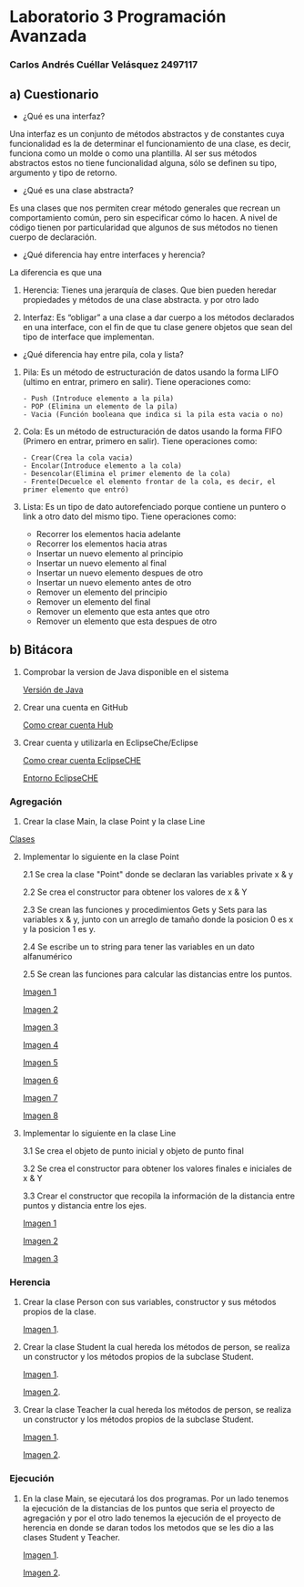 # Laboratorio 3 Programación Avanzada

### Carlos Andrés Cuéllar Velásquez 2497117

## a) Cuestionario


- ¿Qué es una interfaz?
 
Una interfaz es un conjunto de métodos abstractos y de constantes cuya funcionalidad es la de determinar el funcionamiento de una clase, es decir, funciona como un molde o como una plantilla. Al ser sus métodos abstractos estos no tiene funcionalidad alguna, sólo se definen su tipo, argumento y tipo de retorno.

- ¿Qué es una clase abstracta?

Es una clases que nos permiten crear método generales que recrean un comportamiento común, pero sin especificar cómo lo hacen. A nivel de  código tienen por particularidad que algunos de sus métodos no tienen cuerpo de declaración.

- ¿Qué diferencia hay entre interfaces y herencia?

La diferencia es que una

 1. Herencia: Tienes una jerarquía de clases. Que bien pueden heredar propiedades y métodos de una clase abstracta.
 y por otro lado 
 
 2. Interfaz: Es “obligar” a una clase a dar cuerpo a los métodos declarados en una interface, con el fin de que tu clase genere         objetos que sean del tipo de interface que implementan.

- ¿Qué diferencia hay entre pila, cola y lista? 

 1. Pila: Es un método de estructuración de datos usando la forma LIFO (ultimo en entrar, primero en salir).
       Tiene operaciones como: 
       
        - Push (Introduce elemento a la pila) 
        - POP (Elimina un elemento de la pila)
        - Vacia (Función booleana que indica si la pila esta vacia o no)

 2. Cola: Es un método de estructuración de datos usando la forma FIFO (Primero en entrar, primero en salir).
       Tiene operaciones como: 
       
        - Crear(Crea la cola vacia)
        - Encolar(Introduce elemento a la cola) 
        - Desencolar(Elimina el primer elemento de la cola)
        - Frente(Decuelce el elemento frontar de la cola, es decir, el primer elemento que entró)
        
  2. Lista: Es un tipo de dato autorefenciado porque contiene un puntero o link a otro dato del mismo tipo.
       Tiene operaciones como: 
        - Recorrer los elementos hacia adelante 
        - Recorrer los elementos hacia atras
        - Insertar un nuevo elemento al principio
        - Insertar un nuevo elemento al final
        - Insertar un nuevo elemento despues de otro 
        - Insertar un nuevo elemento antes de otro
        - Remover un elemento del principio
        - Remover un elemento del final
        - Remover un elemento que esta antes que otro
        - Remover un elemento que esta despues de otro
        

## b) Bitácora

1. Comprobar la version de Java disponible en el sistema 

    [Versión de Java](https://www.dropbox.com/home/Lab2_1?preview=Version.png)

2. Crear una cuenta en GitHub

    [Como crear cuenta Hub](https://www.dropbox.com/home/Lab2_1?preview=CGit.png)

3.  Crear cuenta y utilizarla en EclipseChe/Eclipse

    [Como crear cuenta EclipseCHE](https://www.dropbox.com/home/Lab2_1?preview=EcliCHE.png)

    [Entorno EclipseCHE](https://www.dropbox.com/home/Lab2_1?preview=EcliCHE2.png)

### Agregación
1. Crear la clase Main, la clase Point y la clase Line

[Clases](https://www.dropbox.com/home/Lab2_2?preview=Crear+clases.png)

2. Implementar lo siguiente en la clase Point

    2.1 Se crea la clase "Point" donde se declaran las variables private x & y 

    2.2 Se crea el constructor para obtener los valores de x & Y

    2.3 Se crean las funciones y procedimientos Gets y Sets para las variables x & y, junto con un arreglo de tamaño donde 
    la posicion 0 es x y la posicion 1 es y.

    2.4 Se escribe un to string para tener las variables en un dato alfanumérico

    2.5 Se crean las funciones para calcular las distancias entre los puntos. 

     [Imagen 1](https://www.dropbox.com/home/Lab2_2?preview=Captura+de+pantalla+(20).png)

     [Imagen 2](https://www.dropbox.com/home/Lab2_2?preview=Captura+de+pantalla+(21).png)

     [Imagen 3](https://www.dropbox.com/home/Lab2_2?preview=Captura+de+pantalla+(22).png)

     [Imagen 4](https://www.dropbox.com/home/Lab2_2?preview=Captura+de+pantalla+(23).png)

     [Imagen 5](https://www.dropbox.com/home/Lab2_2?preview=Captura+de+pantalla+(24).png)

     [Imagen 6](https://www.dropbox.com/home/Lab2_2?preview=Captura+de+pantalla+(25).png)

     [Imagen 7](https://www.dropbox.com/home/Lab2_2?preview=Captura+de+pantalla+(26).png)

     [Imagen 8](https://www.dropbox.com/home/Lab2_2?preview=Captura+de+pantalla+(27).png)

3. Implementar lo siguiente en la clase Line

    3.1 Se crea el objeto de punto inicial y objeto de punto final 

    3.2 Se crea el constructor para obtener los valores finales e iniciales de x & Y

    3.3 Crear el constructor que recopila la información de la distancia entre puntos y distancia entre los ejes. 

     [Imagen 1](https://www.dropbox.com/home/Lab2_3?preview=Captura+de+pantalla+(28).png)

     [Imagen 2](https://www.dropbox.com/home/Lab2_3?preview=Captura+de+pantalla+(29).png)

     [Imagen 3](https://www.dropbox.com/home/Lab2_3?preview=Captura+de+pantalla+(30).png)

### Herencia

1. Crear la clase Person con sus variables, constructor y sus métodos propios de la clase.

     [Imagen 1](https://www.dropbox.com/home/Lab2_4?preview=Captura+de+pantalla+(31).png).

2. Crear la clase Student la cual hereda los métodos de person, se realiza un constructor y los métodos propios de la subclase Student.
     
     [Imagen 1](https://www.dropbox.com/home/Lab2_4?preview=Captura+de+pantalla+(32).png).

     [Imagen 2](https://www.dropbox.com/home/Lab2_4?preview=Captura+de+pantalla+(33).png).

3. Crear la clase Teacher la cual hereda los métodos de person, se realiza un constructor y los métodos propios de la subclase Student.

     [Imagen 1](https://www.dropbox.com/home/Lab2_4?preview=Captura+de+pantalla+(34).png).

     [Imagen 2](https://www.dropbox.com/home/Lab2_4?preview=Captura+de+pantalla+(35).png).

### Ejecución

1. En la clase Main, se ejecutará los dos programas. Por un lado tenemos la ejecución de la distancias de los puntos que seria el proyecto de agregación y por el otro lado tenemos la ejecución de el proyecto de herencia en donde se daran todos los metodos que se les dio a las clases Student y Teacher.  

     [Imagen 1](https://www.dropbox.com/home/Lab2_5?preview=Captura+de+pantalla+(36).png).

     [Imagen 2](https://www.dropbox.com/home/Lab2_5?preview=Captura+de+pantalla+(37).png).
